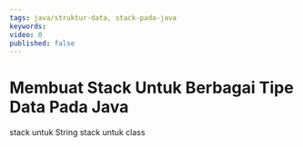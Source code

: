 ```yaml
---
tags: java/struktur-data, stack-pada-java
keywords: 
video: 0
published: false
---
```

# Membuat Stack Untuk Berbagai Tipe Data Pada Java

stack untuk String
stack untuk class
